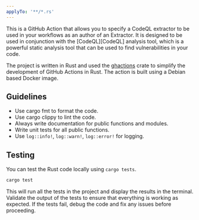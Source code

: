 ```yaml
---
applyTo: '**/*.rs'
---
```


This is a GitHub Action that allows you to specify a CodeQL extractor to be used in your workflows as an author of an Extractor.
It is designed to be used in conjunction with the [CodeQL][CodeQL] analysis tool, which is a powerful static analysis tool that can be used to find vulnerabilities in your code.

The project is written in Rust and used the [ghactions](https://crates.io/crates/ghactions) crate to simplify the development of GitHub Actions in Rust.
The action is built using a Debian based Docker image.

## Guidelines

- Use cargo fmt to format the code.
- Use cargo clippy to lint the code.
- Always write documentation for public functions and modules.
- Write unit tests for all public functions.
- Use `log::info!`, `log::warn!`, `log::error!` for logging.

## Testing

You can test the Rust code locally using `cargo tests`.

```sh
cargo test
```

This will run all the tests in the project and display the results in the terminal.
Validate the output of the tests to ensure that everything is working as expected.
If the tests fail, debug the code and fix any issues before proceeding.
